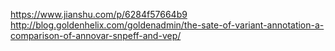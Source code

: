 https://www.jianshu.com/p/6284f57664b9
http://blog.goldenhelix.com/goldenadmin/the-sate-of-variant-annotation-a-comparison-of-annovar-snpeff-and-vep/
